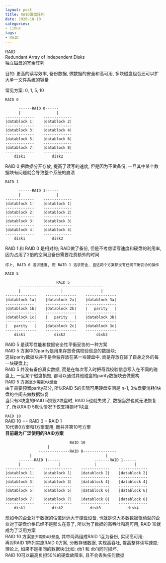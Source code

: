```yaml
---
layout: post
title: RAID磁盘阵列
date: 2020-10-10
categories:
- Linux
tags:
- RAID
---
```


RAID<br>
Redundant Array of Independent Disks<br>
独立磁盘的冗余阵列<br>

目的: 更高的读写效率, 备份数据, 做数据的安全和高可用, 多块磁盘组合还可以扩大单一文件系统的容量<br>

常见方案: 0, 1, 5, 10<br>

`RAID 0`<br>
```
      ------RAID 0------
      |                |       
-------------    -------------
|datablock 1|    |datablock 2|
-------------    -------------
|datablock 3|    |datablock 4|
-------------    -------------
|datablock 5|    |datablock 6|
-------------    -------------
|datablock 7|    |datablock 8|
-------------    -------------
    disk1            disk2
```
RAID 0 把数据分开存放, 提高了读写的速度, 但是因为不做备份, 一旦其中某个数据块有问题就会导致整个系统的崩溃<br>

`RAID 1`<br>
```
      ------RAID 1------
      |                |       
-------------    -------------
|datablock 1|    |datablock 1|
-------------    -------------
|datablock 2|    |datablock 2|
-------------    -------------
|datablock 3|    |datablock 3|
-------------    -------------
|datablock 4|    |datablock 4|
-------------    -------------
    disk1            disk2
```
RAID 1 和 RAID 0 是相对的; RAID做了备份, 但是不考虑读写速度和硬盘的利用率, 因为占用了2倍的空间且备份需要花费额外的时间<br>

`综上, RAID 0 追求速度, 而 RAID 1 追求安全, 且这两个方案都没有任何平衡妥协的操作`<br>

`RAID 5`<br>
```
                       RAID 5
      --------------------------------------
      |                  |                 |                
--------------    --------------    --------------    
|datablock 1a|    |datablock 2a|    |datablock 3a|    
-------------     --------------    --------------    
|datablock 1b|    |datablock 2b|    |   parity   |    
--------------    --------------    --------------    
|datablock 1c|    |   parity   |    |datablock 3b|    
--------------    --------------    --------------    
|   parity   |    |datablock 2c|    |datablock 3c|    
--------------    --------------    --------------    
    disk1             disk2              disk3              
```
RAID 5 是读写性能和数据安全性平衡妥协的一种方案<br>
RAID 5 方案中的parity是用来存放奇偶校验信息的数据块;<br>
这些parity数据块并不是单独存放在某一块硬盘中, 而是存放在除了自身之外的每一块硬盘上;<br>
RAID 5 并没有备份真实数据, 而是在每次写入时把奇偶校验信息写入在不同的磁盘上, 一旦某个磁盘损毁, 都可以通过其他磁盘的parity数据块去做重构<br>
RAID 5 方案`至少需要3块硬盘`<br>
由于需要预留parity部分, 所以RAID 5的实际可用硬盘空间是 n-1, 3块盘要消耗1块盘的空间去做数据恢复<br>
当只有3块盘的RAID 5损毁2块盘时, RAID 5也就失效了, 数据当然也就无法恢复了, 所以RAID 5默认情况下仅支持损坏1块盘<br>


`RAID 10`<br>
RAID 10 == RAID 0 + RAID 1<br>
10代表0方案和1方案混用, 而并非第10号方案<br>
**目前最为广泛使用的RAID方案**<br>
```
                             RAID 10
			       |
               --------------RAID 0---------------
	       |                                 |
      -------RAID 1------               -------RAID 1------
      |                 |               |                 |
-------------    -------------    -------------    -------------
|datablock 1|    |datablock 1|    |datablock 2|    |datablock 2|
-------------    -------------    -------------    -------------
|datablock 3|    |datablock 3|    |datablock 4|    |datablock 4|
-------------    -------------    -------------    -------------
|datablock 5|    |datablock 5|    |datablock 6|    |datablock 6|
-------------    -------------    -------------    -------------
|datablock 7|    |datablock 7|    |datablock 8|    |datablock 8|
-------------    -------------    -------------    -------------
    disk1            disk2            disk3            disk4    
```
现如今的企业对于数据的估值远远大于硬盘设备, 也就是说大多数数据驱动型的企业对于硬盘价格已经不是那么在意了, 所以为了数据的高吞吐和高可用, RAID 10就成为了泛用方案<br>
RAID 10 方案`至少需要4块硬盘`, 其中两两组成RAID 1互为备份, 实现高可用;<br>
再对RAID 1阵列实施RAID 0方案, 分散存储数据, 实现高吞吐, 提高整体读写速度;<br>
理论上, 如果不是相同的数据块(比如: db1 和 db1)同时损坏,<br> 
RAID 10可以最高负担50%的硬盘故障率, 且不会丢失任何数据<br>
